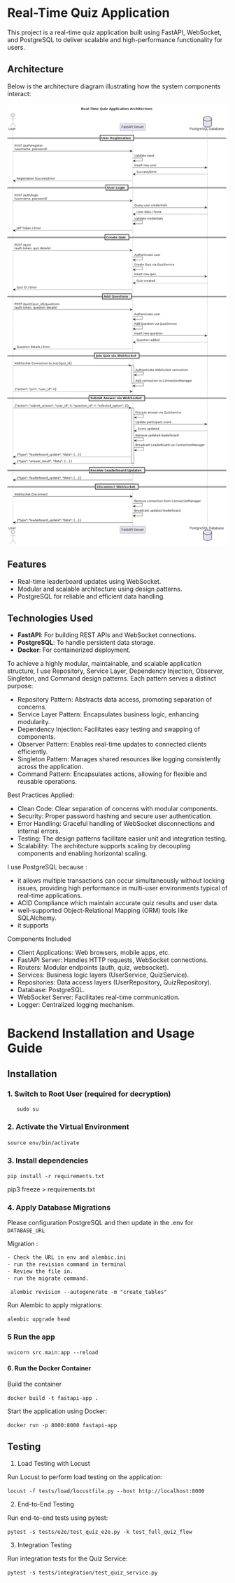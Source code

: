 # Real-Time Quiz Application

This project is a real-time quiz application built using FastAPI, WebSocket, and PostgreSQL to deliver scalable and high-performance functionality for users.

## Architecture

Below is the architecture diagram illustrating how the system components interact:

![System Architecture](out/architect/architect.png)

## Features

- Real-time leaderboard updates using WebSocket.
- Modular and scalable architecture using design patterns.
- PostgreSQL for reliable and efficient data handling.

## Technologies Used

- **FastAPI**: For building REST APIs and WebSocket connections.
- **PostgreSQL**: To handle persistent data storage.
- **Docker**: For containerized deployment.

 To achieve a highly modular, maintainable, and scalable application structure, I use Repository, Service Layer, Dependency Injection, Observer, Singleton, and Command design patterns. Each pattern serves a distinct purpose:

 - Repository Pattern: Abstracts data access, promoting separation of concerns.
 - Service Layer Pattern: Encapsulates business logic, enhancing modularity.
 - Dependency Injection: Facilitates easy testing and swapping of components.
 - Observer Pattern: Enables real-time updates to connected clients efficiently.
 - Singleton Pattern: Manages shared resources like logging consistently across the application.
 - Command Pattern: Encapsulates actions, allowing for flexible and reusable operations.

 Best Practices Applied:

 - Clean Code: Clear separation of concerns with modular components.
 - Security: Proper password hashing and secure user authentication.
 - Error Handling: Graceful handling of WebSocket disconnections and internal errors.
 - Testing: The design patterns facilitate easier unit and integration testing.
 - Scalability: The architecture supports scaling by decoupling components and enabling horizontal scaling.

I use PostgreSQL because :
 - it allows multiple transactions can occur simultaneously without locking issues, providing high performance in multi-user environments typical of real-time applications. 
 - ACID Compliance which maintain accurate quiz results and user data. 
 - well-supported Object-Relational Mapping (ORM) tools like SQLAlchemy.
 -  it supports 


Components Included
 - Client Applications: Web browsers, mobile apps, etc.
 - FastAPI Server: Handles HTTP requests, WebSocket connections.
 - Routers: Modular endpoints (auth, quiz, websocket).
 - Services: Business logic layers (UserService, QuizService).
 - Repositories: Data access layers (UserRepository, QuizRepository).
 - Database: PostgreSQL.
 - WebSocket Server: Facilitates real-time communication.
 - Logger: Centralized logging mechanism.

# Backend Installation and Usage Guide

## Installation

### 1. Switch to Root User (required for decryption)

``` 
   sudo su
```
### 2. Activate the Virtual Environment

``` source env/bin/activate ``` 

### 3. Install dependencies

` pip install -r requirements.txt `

pip3 freeze > requirements.txt 

### 4. Apply Database Migrations

Please configuration PostgreSQL and then update in the .env for `DATABASE_URL`

Migration :
    
    - Check the URL in env and alembic.ini
    - run the revision command in terminal
    - Review the file in.
    - run the migrate command.

` alembic revision --autogenerate -m "create_tables"`

Run Alembic to apply migrations:

 `alembic upgrade head`

### 5 Run the app 

`uvicorn src.main:app --reload`

#### 6. Run the Docker Container

Build the container

`docker build -t fastapi-app .`

Start the application using Docker:

`docker run -p 8000:8000 fastapi-app`

## Testing

1. Load Testing with Locust

Run Locust to perform load testing on the application:

`locust -f tests/load/locustfile.py --host http://localhost:8000`

2. End-to-End Testing

Run end-to-end tests using pytest:

`pytest -s tests/e2e/test_quiz_e2e.py -k test_full_quiz_flow`

3. Integration Testing

Run integration tests for the Quiz Service:

`pytest -s tests/integration/test_quiz_service.py`
